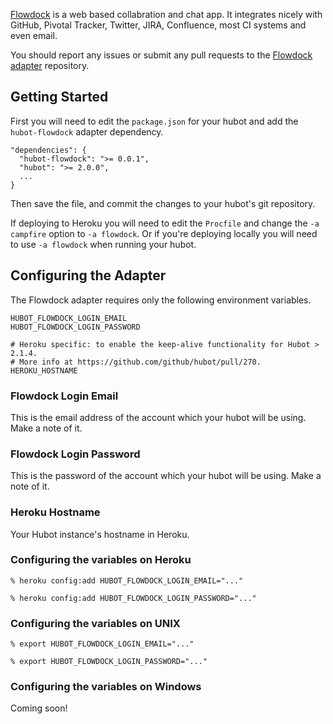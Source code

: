 [Flowdock](https://www.flowdock.com/) is a web based collabration and chat app. It integrates nicely with GitHub, Pivotal Tracker, Twitter, JIRA, Confluence, most CI systems and even email.

You should report any issues or submit any pull requests to the
[Flowdock adapter](https://github.com/flowdock/hubot-flowdock) repository.

## Getting Started

First you will need to edit the `package.json` for your hubot and add the
`hubot-flowdock` adapter dependency.

    "dependencies": {
      "hubot-flowdock": ">= 0.0.1",
      "hubot": ">= 2.0.0",
      ...
    }

Then save the file, and commit the changes to your hubot's git repository.

If deploying to Heroku you will need to edit the `Procfile` and change the
`-a campfire` option to `-a flowdock`. Or if you're deploying locally
you will need to use `-a flowdock` when running your hubot.

## Configuring the Adapter

The Flowdock adapter requires only the following environment variables.

    HUBOT_FLOWDOCK_LOGIN_EMAIL
    HUBOT_FLOWDOCK_LOGIN_PASSWORD
    
    # Heroku specific: to enable the keep-alive functionality for Hubot > 2.1.4.
    # More info at https://github.com/github/hubot/pull/270.
    HEROKU_HOSTNAME

### Flowdock Login Email

This is the email address of the account which your hubot will be using. Make
a note of it.

### Flowdock Login Password

This is the password of the account which your hubot will be using. Make a note
of it.

### Heroku Hostname

Your Hubot instance's hostname in Heroku.

### Configuring the variables on Heroku

    % heroku config:add HUBOT_FLOWDOCK_LOGIN_EMAIL="..."

    % heroku config:add HUBOT_FLOWDOCK_LOGIN_PASSWORD="..."

### Configuring the variables on UNIX

    % export HUBOT_FLOWDOCK_LOGIN_EMAIL="..."

    % export HUBOT_FLOWDOCK_LOGIN_PASSWORD="..."

### Configuring the variables on Windows

Coming soon!
